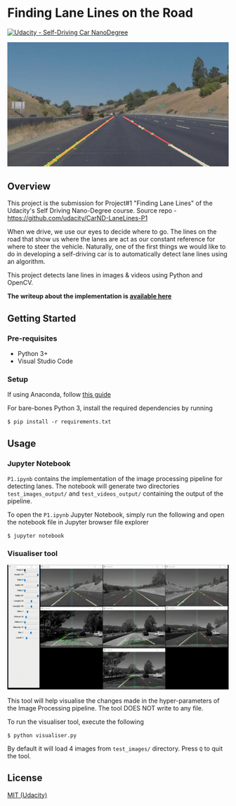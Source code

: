 # **Finding Lane Lines on the Road** 

[![Udacity - Self-Driving Car NanoDegree](https://s3.amazonaws.com/udacity-sdc/github/shield-carnd.svg)](http://www.udacity.com/drive)

<img src="test_images_output/solidYellowCurve2.jpg" width="640" alt="Combined Image" />

Overview
---

This project is the submission for Project#1 "Finding Lane Lines" of the Udacity's Self Driving Nano-Degree course. Source repo - https://github.com/udacity/CarND-LaneLines-P1

When we drive, we use our eyes to decide where to go. The lines on the road that show us where the lanes are act as our constant reference for where to steer the vehicle. Naturally, one of the first things we would like to do in developing a self-driving car is to automatically detect lane lines using an algorithm.

This project detects lane lines in images & videos using Python and OpenCV.

**The writeup about the implementation is [available here](./writeup.md.)**


## Getting Started

### Pre-requisites

* Python 3+
* Visual Studio Code

### Setup

If using Anaconda, follow [this guide](https://github.com/udacity/CarND-Term1-Starter-Kit/blob/master/doc/configure_via_anaconda.md)

For bare-bones Python 3, install the required dependencies by running

    $ pip install -r requirements.txt

## Usage

### Jupyter Notebook

`P1.ipynb` contains the implementation of the image processing pipeline for detecting lanes.
The notebook will generate two directories `test_images_output/` and `test_videos_output/` containing the output of the pipeline.

To open the `P1.ipynb` Jupyter Notebook, simply run the following and open the notebook file in Jupyter browser file explorer

    $ jupyter notebook

### Visualiser tool

![](./assets/tool.gif)

This tool will help visualise the changes made in the hyper-parameters of the Image Processing pipeline. The tool DOES NOT write to any file.

To run the visualiser tool, execute the following

    $ python visualiser.py

By default it will load 4 images from `test_images/` directory.
Press `Q` to quit the tool.

## License

[MIT (Udacity)](./LICENSE)
